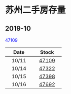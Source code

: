 # 苏州二手房存量   
## 2019-10

<font color=blue>47109</font>

| Date | Stock |
| ------ | ------ |
| &nbsp;&nbsp;&nbsp;10/11&nbsp;&nbsp;&nbsp; | &nbsp;&nbsp;&nbsp;[47109]()&nbsp;&nbsp;&nbsp; |
| &nbsp;&nbsp;&nbsp;10/14&nbsp;&nbsp;&nbsp; | &nbsp;&nbsp;&nbsp;[47322]()&nbsp;&nbsp;&nbsp; |
| &nbsp;&nbsp;&nbsp;10/15&nbsp;&nbsp;&nbsp; | &nbsp;&nbsp;&nbsp;[47398]()&nbsp;&nbsp;&nbsp; |
| &nbsp;&nbsp;&nbsp;10/16&nbsp;&nbsp;&nbsp; | &nbsp;&nbsp;&nbsp;[47692]()&nbsp;&nbsp;&nbsp; |

